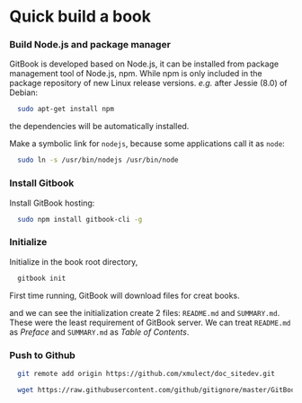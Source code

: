 # Quick build a book


### Build Node.js and package manager

GitBook is developed based on Node.js, it can be installed from package management tool of Node.js, npm. 
While npm is only included in the package repository of new Linux release versions. 
*e.g.* after Jessie (8.0) of Debian:

```bash
  sudo apt-get install npm
```

the dependencies will be automatically installed.

Make a symbolic link for `nodejs`, because some applications call it as `node`:

```bash
  sudo ln -s /usr/bin/nodejs /usr/bin/node
```

### Install Gitbook

Install GitBook hosting:
  
```bash
  sudo npm install gitbook-cli -g
```

### Initialize

Initialize in the book root directory,

```bash
  gitbook init
```

First time running, GitBook will download files for creat books.

and we can see the initialization create 2 files: ``README.md`` and ``SUMMARY.md``.
These were the least requirement of GitBook server. 
We can treat ``README.md`` as *Preface* and ``SUMMARY.md`` as *Table of Contents*.

### Push to Github

```bash
  git remote add origin https://github.com/xmulect/doc_sitedev.git
```

```bash
  wget https://raw.githubusercontent.com/github/gitignore/master/GitBook.gitignore
```



